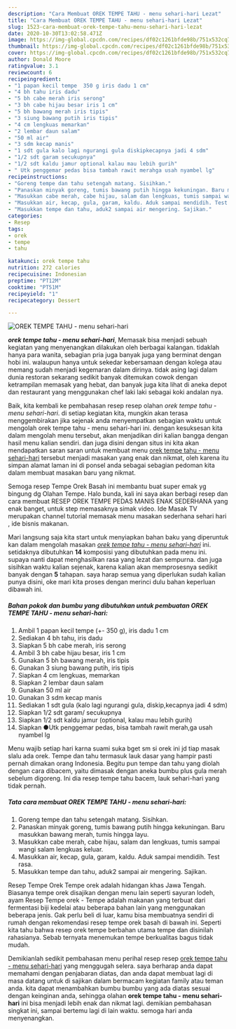 ```yaml
---
description: "Cara Membuat OREK TEMPE TAHU - menu sehari-hari Lezat"
title: "Cara Membuat OREK TEMPE TAHU - menu sehari-hari Lezat"
slug: 1523-cara-membuat-orek-tempe-tahu-menu-sehari-hari-lezat
date: 2020-10-30T13:02:58.471Z
image: https://img-global.cpcdn.com/recipes/df02c1261bfde98b/751x532cq70/orek-tempe-tahu-menu-sehari-hari-foto-resep-utama.jpg
thumbnail: https://img-global.cpcdn.com/recipes/df02c1261bfde98b/751x532cq70/orek-tempe-tahu-menu-sehari-hari-foto-resep-utama.jpg
cover: https://img-global.cpcdn.com/recipes/df02c1261bfde98b/751x532cq70/orek-tempe-tahu-menu-sehari-hari-foto-resep-utama.jpg
author: Donald Moore
ratingvalue: 3.1
reviewcount: 6
recipeingredient:
- "1 papan kecil tempe  350 g iris dadu 1 cm"
- "4 bh tahu iris dadu"
- "5 bh cabe merah iris serong"
- "3 bh cabe hijau besar iris 1 cm"
- "5 bh bawang merah iris tipis"
- "3 siung bawang putih iris tipis"
- "4 cm lengkuas memarkan"
- "2 lembar daun salam"
- "50 ml air"
- "3 sdm kecap manis"
- "1 sdt gula kalo lagi ngurangi gula diskipkecapnya jadi 4 sdm"
- "1/2 sdt garam secukupnya"
- "1/2 sdt kaldu jamur optional kalau mau lebih gurih"
- " Utk penggemar pedas bisa tambah rawit merahga usah nyambel lg"
recipeinstructions:
- "Goreng tempe dan tahu setengah matang. Sisihkan."
- "Panaskan minyak goreng, tumis bawang putih hingga kekuningan. Baru masukkan bawang merah, tumis hingga layu."
- "Masukkan cabe merah, cabe hijau, salam dan lengkuas, tumis sampai wangi salam lengkuas keluar."
- "Masukkan air, kecap, gula, garam, kaldu. Aduk sampai mendidih. Test rasa."
- "Masukkan tempe dan tahu, aduk2 sampai air mengering. Sajikan."
categories:
- Resep
tags:
- orek
- tempe
- tahu

katakunci: orek tempe tahu 
nutrition: 272 calories
recipecuisine: Indonesian
preptime: "PT12M"
cooktime: "PT51M"
recipeyield: "1"
recipecategory: Dessert

---
```



![OREK TEMPE TAHU - menu sehari-hari](https://img-global.cpcdn.com/recipes/df02c1261bfde98b/751x532cq70/orek-tempe-tahu-menu-sehari-hari-foto-resep-utama.jpg)

<b><i>orek tempe tahu - menu sehari-hari</i></b>, Memasak bisa menjadi sebuah kegiatan yang menyenangkan dilakukan oleh berbagai kalangan. tidaklah hanya para wanita, sebagian pria juga banyak juga yang berminat dengan hobi ini. walaupun hanya untuk sekedar kebersamaan dengan kolega atau memang sudah menjadi kegemaran dalam dirinya. tidak asing lagi dalam dunia restoran sekarang sedikit banyak ditemukan cowok dengan ketrampilan memasak yang hebat, dan banyak juga kita lihat di aneka depot dan restaurant yang menggunakan chef laki laki sebagai koki andalan nya.

Baik, kita kembali ke pembahasan resep resep olahan <i>orek tempe tahu - menu sehari-hari</i>. di setiap kegiatan kita, mungkin akan terasa menggembirakan jika sejenak anda menyempatkan sebagian waktu untuk mengolah orek tempe tahu - menu sehari-hari ini. dengan kesuksesan kita dalam mengolah menu tersebut, akan menjadikan diri kalian bangga dengan hasil menu kalian sendiri. dan juga disini dengan situs ini kita akan mendapatkan saran saran untuk membuat menu <u>orek tempe tahu - menu sehari-hari</u> tersebut menjadi masakan yang enak dan nikmat, oleh karena itu simpan alamat laman ini di ponsel anda sebagai sebagian pedoman kita dalam membuat masakan baru yang nikmat.

Semoga resep Tempe Orek Basah ini membantu buat super emak yg bingung dg Olahan Tempe. Halo bunda, kali ini saya akan berbagi resep dan cara membuat RESEP OREK TEMPE PEDAS MANIS ENAK SEDERHANA yang enak banget, untuk step memasaknya simak video. Ide Masak TV merupakan channel tutorial memasak menu masakan sederhana sehari hari , ide bisnis makanan.


Mari langsung saja kita start untuk menyiapkan bahan baku yang diperuntuk kan dalam mengolah masakan <u><i>orek tempe tahu - menu sehari-hari</i></u> ini. setidaknya dibutuhkan <b>14</b> komposisi yang dibutuhkan pada menu ini. supaya nanti dapat menghasilkan rasa yang lezat dan sempurna. dan juga sisihkan waktu kalian sejenak, karena kalian akan memprosesnya sedikit banyak dengan <b>5</b> tahapan. saya harap semua yang diperlukan sudah kalian punya disini, oke mari kita proses dengan merinci dulu bahan keperluan dibawah ini.

<!--inarticleads1-->

##### Bahan pokok dan bumbu yang dibutuhkan untuk pembuatan OREK TEMPE TAHU - menu sehari-hari:

1. Ambil 1 papan kecil tempe (+- 350 g), iris dadu 1 cm
1. Sediakan 4 bh tahu, iris dadu
1. Siapkan 5 bh cabe merah, iris serong
1. Ambil 3 bh cabe hijau besar, iris 1 cm
1. Gunakan 5 bh bawang merah, iris tipis
1. Gunakan 3 siung bawang putih, iris tipis
1. Siapkan 4 cm lengkuas, memarkan
1. Siapkan 2 lembar daun salam
1. Gunakan 50 ml air
1. Gunakan 3 sdm kecap manis
1. Sediakan 1 sdt gula (kalo lagi ngurangi gula, diskip,kecapnya jadi 4 sdm)
1. Siapkan 1/2 sdt garam/ secukupnya
1. Siapkan 1/2 sdt kaldu jamur (optional, kalau mau lebih gurih)
1. Siapkan  ●Utk penggemar pedas, bisa tambah rawit merah,ga usah nyambel lg


Menu wajib setiap hari karna suami suka bget sm si orek ini jd tiap masak slalu ada orek. Tempe dan tahu termasuk lauk dasar yang hampir pasti pernah dimakan orang Indonesia. Begitu pun tempe dan tahu yang diolah dengan cara dibacem, yaitu dimasak dengan aneka bumbu plus gula merah sebelum digoreng. Ini dia resep tempe tahu bacem, lauk sehari-hari yang tidak pernah. 

<!--inarticleads2-->

##### Tata cara membuat OREK TEMPE TAHU - menu sehari-hari:

1. Goreng tempe dan tahu setengah matang. Sisihkan.
1. Panaskan minyak goreng, tumis bawang putih hingga kekuningan. Baru masukkan bawang merah, tumis hingga layu.
1. Masukkan cabe merah, cabe hijau, salam dan lengkuas, tumis sampai wangi salam lengkuas keluar.
1. Masukkan air, kecap, gula, garam, kaldu. Aduk sampai mendidih. Test rasa.
1. Masukkan tempe dan tahu, aduk2 sampai air mengering. Sajikan.


Resep Tempe Orek Tempe orek adalah hidangan khas Jawa Tengah. Biasanya tempe orek disajikan dengan menu lain seperti sayuran lodeh, ayam Resep Tempe orek - Tempe adalah makanan yang terbuat dari fermentasi biji kedelai atau beberapa bahan lain yang menggunakan beberapa jenis. Gak perlu beli di luar, kamu bisa membuatnya sendiri di rumah dengan rekomendasi resep tempe orek basah di bawah ini. Seperti kita tahu bahwa resep orek tempe berbahan utama tempe dan disinilah rahasianya. Sebab ternyata menemukan tempe berkualitas bagus tidak mudah. 

Demikianlah sedikit pembahasan menu perihal resep resep <u>orek tempe tahu - menu sehari-hari</u> yang menggugah selera. saya berharap anda dapat memahami dengan penjabaran diatas, dan anda dapat membuat lagi di masa datang untuk di sajikan dalam bermacam kegiatan family atau teman anda. kita dapat menambahkan bumbu bumbu yang ada diatas sesuai dengan keinginan anda, sehingga olahan <b>orek tempe tahu - menu sehari-hari</b> ini bisa menjadi lebih enak dan nikmat lagi. demikian pembahasan singkat ini, sampai bertemu lagi di lain waktu. semoga hari anda menyenangkan.
